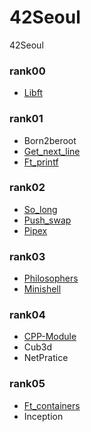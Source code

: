 # 42Seoul
42Seoul

### rank00
- [Libft](https://github.com/cofls980/42Seoul/tree/main/Libft)

### rank01
- Born2beroot
- [Get_next_line](https://github.com/cofls980/42Seoul/tree/main/Get_next_line)
- [Ft_printf](https://github.com/cofls980/42Seoul/tree/main/Ft_printf)

### rank02
- [So_long](https://github.com/cofls980/42Seoul/tree/main/So_long)
- [Push_swap](https://github.com/cofls980/42Seoul/tree/main/Push_swap)
- [Pipex](https://github.com/cofls980/42Seoul/tree/main/Pipex)

### rank03
- [Philosophers](https://github.com/cofls980/42Seoul/tree/main/Philosophers)
- [Minishell](https://github.com/cofls980/42Seoul/tree/main/Minishell)

### rank04
- [CPP-Module](https://github.com/cofls980/42Seoul/tree/main/CPP-Module)
- Cub3d
- NetPratice

### rank05
- [Ft_containers](https://github.com/cofls980/42Seoul/tree/main/Ft_containers)
- Inception
